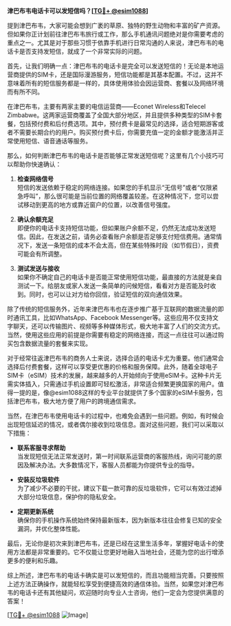 **津巴布韦电话卡可以发短信吗？[[TG💪+ @esim1088](https://t.me/s/esim1088)]**

提到津巴布韦，大家可能会想到广袤的草原、独特的野生动物和丰富的矿产资源。但如果你正计划前往津巴布韦旅行或工作，那么手机通讯问题绝对是你需要考虑的重点之一。尤其是对于那些习惯于依靠手机进行日常沟通的人来说，津巴布韦的电话卡是否支持发短信，就成了一个非常实际的问题。

首先，让我们明确一点：津巴布韦的电话卡是完全可以发送短信的！无论是本地运营商提供的SIM卡，还是国际漫游服务，短信功能都是其基本配置。不过，这并不意味着所有的短信服务都是一样的，具体使用体验会因运营商、套餐以及网络环境而有所不同。

在津巴布韦，主要有两家主要的电信运营商——Econet Wireless和Telecel Zimbabwe。这两家运营商覆盖了全国大部分地区，并且提供多种类型的SIM卡套餐，包括预付费和后付费选项。其中，预付费卡是最常见的选择，适合短期游客或者不需要长期合约的用户。购买预付费卡后，你需要充值一定的金额才能激活并正常使用短信、语音通话等服务。

那么，如何判断津巴布韦的电话卡是否能够正常发送短信呢？这里有几个小技巧可以帮助你快速确认：

1. **检查网络信号**  
   短信的发送依赖于稳定的网络连接。如果您的手机显示“无信号”或者“仅限紧急呼叫”，那么很可能是当前位置的网络覆盖较差。在这种情况下，您可以尝试移动到更高的地方或靠近窗户的位置，以改善信号强度。

2. **确认余额充足**  
   即便你的电话卡支持短信功能，但如果账户余额不足，仍然无法成功发送短信。因此，在发送之前，请务必查看账户余额是否足够支付短信费用。通常情况下，发送一条短信的成本不会太高，但在某些特殊时段（如节假日），资费可能会有所调整。

3. **测试发送与接收**  
   如果你不确定自己的电话卡是否能正常使用短信功能，最直接的方法就是亲自测试一下。给朋友或家人发送一条简单的问候短信，看看对方是否能及时收到。同时，也可以让对方给你回信，验证短信的双向通信效果。

除了传统的短信服务外，近年来津巴布韦也在逐步推广基于互联网的数据流量的即时通讯工具，比如WhatsApp、Facebook Messenger等。这些应用不仅支持文字聊天，还可以传输图片、视频等多种媒体形式，极大地丰富了人们的交流方式。当然，使用这些应用的前提是你需要有稳定的网络连接，而这一点往往可以通过购买包含数据流量的套餐来实现。

对于经常往返津巴布韦的商务人士来说，选择合适的电话卡尤为重要。他们通常会选择后付费套餐，这样可以享受更优惠的价格和服务保障。此外，随着全球电子SIM卡（eSIM）技术的发展，越来越多的人开始倾向于使用eSIM卡。这种卡片无需实体插入，只需通过手机设置即可轻松激活，非常适合频繁更换国家的用户。值得一提的是，像@esim1088这样的专业平台就提供了多个国家的eSIM卡服务，包括津巴布韦，极大地方便了用户的跨境通信需求。

当然，在津巴布韦使用电话卡的过程中，也难免会遇到一些问题。例如，有时候会出现短信延迟的情况，或者偶尔接收到垃圾信息。面对这些问题，我们可以采取以下措施：

- **联系客服寻求帮助**  
  当发现短信无法正常发送时，第一时间联系运营商的客服热线，询问可能的原因及解决办法。大多数情况下，客服人员都能为你提供专业的指导。

- **安装反垃圾软件**  
  为了减少不必要的干扰，建议下载一款可靠的反垃圾软件，它可以有效过滤掉大部分垃圾信息，保护你的隐私安全。

- **定期更新系统**  
  确保你的手机操作系统始终保持最新版本，因为新版本往往会修复已知的安全漏洞，并优化整体性能。

最后，无论你是初次来到津巴布韦，还是已经在这里生活多年，掌握好电话卡的使用方法都是非常重要的。它不仅能让您更好地融入当地社会，还能为您的出行增添更多的便利和乐趣。

综上所述，津巴布韦的电话卡确实是可以发短信的，而且功能相当完善。只要按照上述方法正确操作，就能轻松享受到便捷高效的通信体验。当然，如果您对津巴布韦的电话卡还有其他疑问，欢迎随时向专业人士咨询，他们一定会为您提供满意的答案！

[[TG💪+ @esim1088](https://t.me/s/esim1088) ![Image](https://i.postimg.cc/4NQfJmqS/Snipaste-2025-05-13-00-14-12.png)]